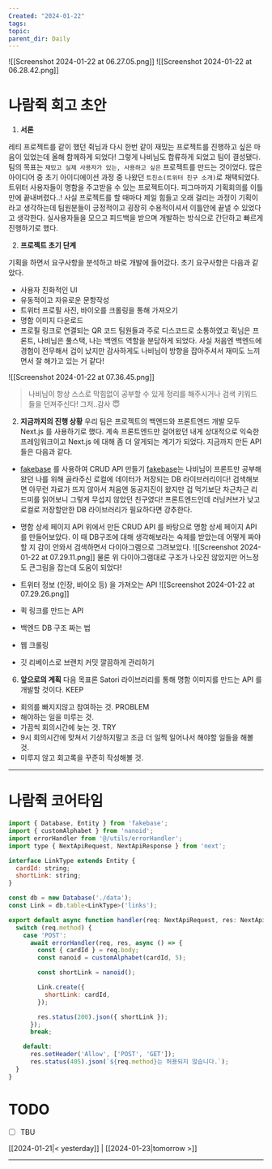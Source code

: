 ```yaml
---
Created: "2024-01-22"
tags: 
topic: 
parent_dir: Daily
---
```

![[Screenshot 2024-01-22 at 06.27.05.png]]
![[Screenshot 2024-01-22 at 06.28.42.png]]
# 나람쥑 회고 초안
1. **서론**

레티 프로젝트를 같이 했던 쥑님과 다시 한번 같이 재밌는 프로젝트를 진행하고 싶은 마음이 있었는데 올해 함께하게 되었다! 그렇게 나비님도 합류하게 되었고 팀이 결성됐다. 팀의 목표는 `재밌고 실제 사용자가 있는, 사용하고 싶은` 프로젝트를 만드는 것이었다. 많은 아이디어 중 초기 아이디에이션 과정 중 나왔던 `트친소(트위터 친구 소개)`로 채택되었다. 트위터 사용자들이 명함을 주고받을 수 있는 프로젝트이다. 
피그마까지 기획회의를 이틀만에 끝내버렸다..! 사실 프로젝트를 할 때마다 제일 힘들고 오래 걸리는 과정이 기획이라고 생각하는데 팀원분들이 긍정적이고 굉장히 수용적이셔서 이틀안에 끝낼 수 있었다고 생각한다. 실사용자들을 모으고 피드백을 받으며 개발하는 방식으로 간단하고 빠르게 진행하기로 했다.

2. **프로젝트 초기 단계**

기획을 하면서 요구사항을 분석하고 바로 개발에 들어갔다. 초기 요구사항은 다음과 같았다. 
- 사용자 친화적인 UI
- 유동적이고 자유로운 문항작성
- 트위터 프로필 사진, 바이오를 크롤링을 통해 가져오기
- 명함 이미지 다운로드
- 프로필 링크로 연결되는 QR 코드
팀원들과 주로 디스코드로 소통하였고 쥑님은 프론트, 나비님은 풀스택, 나는 백엔드 역할을 분담하게 되었다. 사실 처음엔 백엔드에 경험이 전무해서 겁이 났지만 감사하게도 나비님이 방향을 잡아주셔서 재미도 느끼면서 잘 해가고 있는 거 같다!

![[Screenshot 2024-01-22 at 07.36.45.png]]
> 나비님이 항상 스스로 막힘없이 공부할 수 있게 정리를 해주시거나 검색 키워드들을 던져주신다! 그저..감사 😇

2. **지금까지의 진행 상황**
우리 팀은 프로젝트의 백엔드와 프론트엔드 개발 모두 Next.js 를 사용하기로 했다. 계속 프론트엔드만 걸어왔던 내게 상대적으로 익숙한 프레임워크이고 Next.js 에 대해 좀 더 알게되는 계기가 되었다. 지금까지 만든 API 들은 다음과 같다.
- [fakebase](https://github.com/mirkonasato/fakebase) 를 사용하여 CRUD API 만들기
[fakebase](https://github.com/mirkonasato/fakebase)는 나비님이 프론트만 공부해왔던 나를 위해 골라주신 로컬에 데이터가 저장되는 DB 라이브러리이다! 검색해보면 아무런 자료가 뜨지 않아서 처음엔 동공지진이 왔지만 겁 먹기보단 차근차근 리드미를 읽어보니 그렇게 무섭지 않았던 친구였다! 프론트엔드인데 러닝커브가 낮고 로컬로 저장할만한 DB 라이브러리가 필요하다면 강추한다.
- 명함 상세 페이지 API
위에서 만든 CRUD API 를 바탕으로 명함 상세 페이지 API 를 만들어보았다. 이 때 DB구조에 대해 생각해보라는 숙제를 받았는데 어떻게 짜야할 지 감이 안와서 검색하면서 다이아그램으로 그려보았다. 
![[Screenshot 2024-01-22 at 07.29.11.png]]
물론 위 다이아그램대로 구조가 나오진 않았지만 어느정도 큰그림을 잡는데 도움이 되었다! 
- 트위터 정보 (인장, 바이오 등) 을 가져오는 API
![[Screenshot 2024-01-22 at 07.29.26.png]]

- 퀵 링크를 만드는 API

- 백엔드 DB 구조 짜는 법
- 웹 크롤링
- 깃 리베이스로 브랜치 커밋 깔끔하게 관리하기

6. **앞으로의 계획**
다음 목표론 Satori 라이브러리를 통해 명함 이미지를 만드는 API 를 개발할 것이다. 
KEEP
- 회의를 빠지지않고 참여하는 것.
PROBLEM
- 해야하는 일을 미루는 것.
- 가끔씩 회의시간에 늦는 것.
TRY
- 9시 회의시간에 맞쳐서 기상하지말고 조금 더 일찍 일어나서 해야할 일들을 해볼 것.
- 미루지 않고 회고록을 꾸준히 작성해볼 것.

----
# 나람쥑 코어타임
```js
import { Database, Entity } from 'fakebase';
import { customAlphabet } from 'nanoid';
import errorHandler from '@/utils/errorHandler';
import type { NextApiRequest, NextApiResponse } from 'next';

interface LinkType extends Entity {
  cardId: string;
  shortLink: string;
}

const db = new Database('./data');
const Link = db.table<LinkType>('links');

export default async function handler(req: NextApiRequest, res: NextApiResponse) {
  switch (req.method) {
    case 'POST':
      await errorHandler(req, res, async () => {
        const { cardId } = req.body;
        const nanoid = customAlphabet(cardId, 5);

        const shortLink = nanoid();

        Link.create({
          shortLink: cardId,
        });

        res.status(200).json({ shortLink });
      });
      break;

    default:
      res.setHeader('Allow', ['POST', 'GET']);
      res.status(405).json(`${req.method}는 허용되지 않습니다.`);
  }
}

```
# TODO
- [ ] TBU 
  
[[2024-01-21|< yesterday]] | [[2024-01-23|tomorrow >]]  
  
---  
